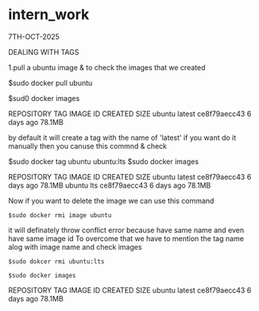 # intern_work
7TH-OCT-2025

DEALING WITH TAGS 

1.pull a ubuntu image & to check the images that we created 

 $sudo docker pull ubuntu 
 
 $sud0 docker images
 

 REPOSITORY   TAG       IMAGE ID       CREATED      SIZE
ubuntu       latest    ce8f79aecc43   6 days ago   78.1MB

by default it will create a tag with the name of 'latest'
if you want do it manually then you canuse this commnd & check 

  $sudo docker tag ubuntu ubuntu:lts
  $sudo docker images 
 
REPOSITORY   TAG       IMAGE ID       CREATED      SIZE
ubuntu       latest    ce8f79aecc43   6 days ago   78.1MB
ubuntu       lts       ce8f79aecc43   6 days ago   78.1MB

Now if you want to delete the image we can use this command 

	$sudo docker rmi image ubuntu 

it will definately throw conflict error because have same name and even have same image id 
To overcome that we have to mention the tag name alog with  image name and check images

	$sudo dokcer rmi ubuntu:lts 	
	
	$sudo docker images
	
REPOSITORY   TAG       IMAGE ID       CREATED      SIZE
ubuntu       latest    ce8f79aecc43   6 days ago   78.1MB
	
	
